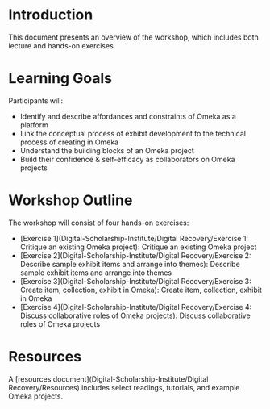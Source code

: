 # Introduction

This document presents an overview of the workshop, which includes both lecture and hands-on exercises.

# Learning Goals

Participants will:

- Identify and describe affordances and constraints of Omeka as a platform
- Link the conceptual process of exhibit development to the technical process of creating in Omeka
- Understand the building blocks of an Omeka project
- Build their confidence & self-efficacy as collaborators on Omeka projects

# Workshop Outline

The workshop will consist of four hands-on exercises:

- [Exercise 1](Digital-Scholarship-Institute/Digital Recovery/Exercise 1: Critique an existing Omeka project): Critique an existing Omeka project
- [Exercise 2](Digital-Scholarship-Institute/Digital Recovery/Exercise 2: Describe sample exhibit items and arrange into themes): Describe sample exhibit items and arrange into themes
- [Exercise 3](Digital-Scholarship-Institute/Digital Recovery/Exercise 3: Create item, collection, exhibit in Omeka): Create item, collection, exhibit in Omeka
- [Exercise 4](Digital-Scholarship-Institute/Digital Recovery/Exercise 4: Discuss collaborative roles of Omeka projects): Discuss collaborative roles of Omeka projects

# Resources

A [resources document](Digital-Scholarship-Institute/Digital Recovery/Resources) includes select readings, tutorials, and example Omeka projects.
